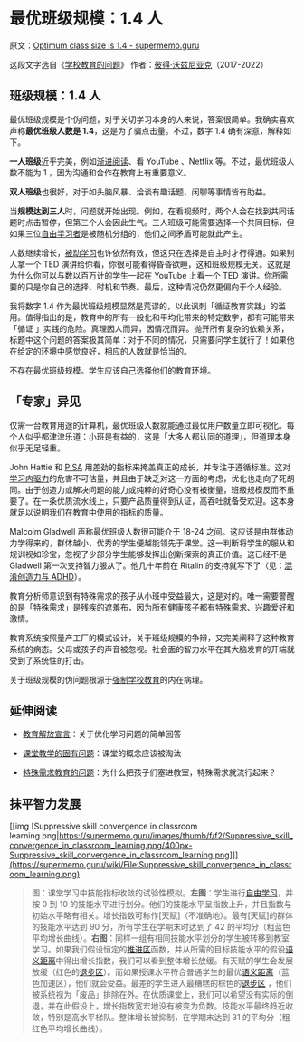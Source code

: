 # 最优班级规模：1.4 人

原文：[Optimum class size is 1.4 - supermemo.guru](https://supermemo.guru/wiki/Optimum_class_size_is_1.4)

这段文字选自《[学校教育的问题](https://supermemo.guru/wiki/Problem_of_Schooling)》 作者：[彼得·沃兹尼亚克](https://supermemo.guru/wiki/Piotr_Wozniak)（2017-2022）

## 班级规模：1.4 人

最优班级规模是个伪问题，对于关切学习本身的人来说，答案很简单。我确实喜欢声称**最优班级人数是 1.4**，这是为了骗点击量。不过，数字 1.4 确有深意，解释如下。

**一人班级**近乎完美，例如[渐进阅读](https://supermemo.guru/wiki/Incremental_reading)、看 YouTube 、Netflix 等。不过，最优班级人数不能为 1 ，因为沟通和合作在教育上有重要意义。

**双人班级**也很好，对于如头脑风暴、洽谈有趣话题、闲聊等事情皆有助益。

当**规模达到三人**时，问题就开始出现。例如，在看视频时，两个人会在找到共同话题时点击暂停，但第三个人会因此生气。三人班级可能需要选择一个共同目标，但如果三位[自由学习者](https://supermemo.guru/wiki/Free_learning)是被随机分组的，他们之间矛盾可能就此产生。

人数继续增长，[被动学习](https://supermemo.guru/wiki/Passive_learning)也许依然有效，但这只在选择是自主时才行得通。如果别人拿一个 TED 演讲给你看，你很可能看得昏昏欲睡，这和班级规模无关。这就是为什么你可以与数以百万计的学生一起在 YouTube 上看一个 TED 演讲。你所需要的只是你自己的选择、时机和节奏。最后，这种情况仍然更偏向于个人经验。

我将数字 1.4 作为最优班级规模显然是荒谬的，以此讽刺「循证教育实践」的滥用。值得指出的是，教育中的所有一般化和平均化带来的特定数字，都有可能带来「循证 」实践的危险。真理因人而异，因情况而异。抛开所有复杂的依赖关系，标题中这个问题的答案极其简单：对于不同的情况，只需要问学生就行了！如果他在给定的环境中感觉良好，相应的人数就是恰当的。

不存在最优班级规模。学生应该自己选择他们的教育环境。

## 「专家」异见

仅需一台教育用途的计算机，最优班级人数就能通过最优用户数量立即可视化。每个人似乎都津津乐道：小班是有益的，这是「大多人都认同的道理」，但道理本身似乎无足轻重。

John Hattie 和 [PISA](https://supermemo.guru/wiki/PISA) 用差劲的指标来掩盖真正的成长，并专注于遵循标准。这对[学习内驱力](https://supermemo.guru/wiki/Learn_drive)的危害不可估量，并且由于缺乏对这一方面的考虑，优化也走向了死胡同。由于创造力或解决问题的能力或纯粹的好奇心没有被衡量，班级规模反而不重要了。在一条优质流水线上，只要产品质量得到认证，高吞吐就备受欢迎。这本身就足以说明我们在教育中使用的指标的质量。

Malcolm Gladwell 声称最优班级人数很可能介于 18-24 之间。这应该是由群体动力学得来的，群体越小，优秀的学生便越能领先于课堂。这一判断将学生的服从和规训视如珍宝，忽视了少部分学生能够发挥出创新探索的真正价值。这已经不是 Gladwell 第一次支持智力服从了。他几十年前在 Ritalin 的支持就写下了（见：[混淆创造力与 ADHD](https://supermemo.guru/wiki/Confusing_creativity_with_ADHD)）。

教育分析师意识到有特殊需求的孩子从小班中受益最大，这是对的。唯一需要警醒的是「特殊需求」是残疾的遮羞布，因为所有健康孩子都有特殊需求、兴趣爱好和激情。

教育系统按照量产工厂的模式设计，关于班级规模的争辩，又完美阐释了这种教育系统的病态。父母或孩子的声音被忽视。社会面的智力水平在其大脑发育的开端就受到了系统性的打击。

关于班级规模的伪问题根源于[强制学校教育](https://supermemo.guru/wiki/Compulsory_schooling)的内在病理。

## 延伸阅读

- [教育解放宣言](https://supermemo.guru/wiki/Declaration_of_Educational_Emancipation)：关于优化学习问题的简单回答

- [课堂教学的固有问题](https://supermemo.guru/wiki/Inherent_problems_of_classroom_schooling)：课堂的概念应该被淘汰

- [特殊需求教育的问题](https://supermemo.guru/wiki/Problems_with_special-needs_education)：为什么把孩子们塞进教室，特殊需求就流行起来？

## 抹平智力发展

[[img [Suppressive skill convergence in classroom learning.png|https://supermemo.guru/images/thumb/f/f2/Suppressive_skill_convergence_in_classroom_learning.png/400px-Suppressive_skill_convergence_in_classroom_learning.png]]](https://supermemo.guru/wiki/File:Suppressive_skill_convergence_in_classroom_learning.png)

> 图：课堂学习中技能指标收敛的试验性模拟。**左图**：学生进行[自由学习](https://supermemo.guru/wiki/Free_learning)，并按 0 到 10 的技能水平进行划分。他们的技能水平呈指数上升，并且指数与初始水平略有相关。增长指数可称作[天赋]（不准确地）。最有[天赋]的群体的技能水平达到 90 分，所有学生在学期末时达到了 42 的平均分（粗蓝色平均增长曲线）。**右图**：同样一组有相同技能水平划分的学生被转移到教室学习。如果我们假设恒定的[推进区](https://supermemo.guru/wiki/Push_zone)函数，并从所需的目标技能水平的假设[语义距离](https://supermemo.guru/wiki/Semantic_distance)中得出增长指数，我们可以看到整体增长放缓。有天赋的学生会发展放缓（红色的[退步区](https://supermemo.guru/wiki/Regress_zone)）。而如果授课水平符合普通学生的最优[语义距离](https://supermemo.guru/wiki/Semantic_distance)（蓝色加速区），他们就会受益。最差的学生进入最糟糕的棕色的[退步区](https://supermemo.guru/wiki/Regress_zone) ，他们被系统视为「废品」排除在外。在优质课堂上，我们可以希望没有实际的倒退，并在此假设上，增长指数宽宏地没有被变为负数。技能水平最终趋近收敛，特别是高水平梯队。整体增长被抑制，在学期末达到 31 的平均分（粗红色平均增长曲线）。